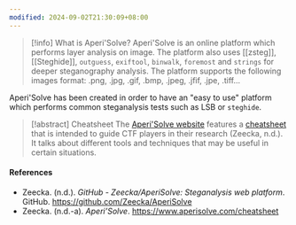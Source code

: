```yaml
---
modified: 2024-09-02T21:30:09+08:00
---
```

>[!info] What is Aperi'Solve?
>Aperi'Solve is an online platform which performs layer analysis on image. The platform also uses [[zsteg]], [[Steghide]], `outguess`, `exiftool`, `binwalk`, `foremost` and `strings` for deeper steganography analysis. The platform supports the following images format: .png, .jpg, .gif, .bmp, .jpeg, .jfif, .jpe, .tiff...

Aperi'Solve has been created in order to have an "easy to use" platform which performs common steganalysis tests such as LSB or `steghide`. 

>[!abstract] Cheatsheet
>The [Aperi'Solve website](https://www.aperisolve.com/) features a [cheatsheet](https://www.aperisolve.com/cheatsheet) that is intended to guide CTF players in their research (Zeecka, n.d.). It talks about different tools and techniques that may be useful in certain situations.

#### References
- Zeecka. (n.d.). _GitHub - Zeecka/AperiSolve: Steganalysis web platform_. GitHub. https://github.com/Zeecka/AperiSolve
- Zeecka. (n.d.-a). _Aperi’Solve_. https://www.aperisolve.com/cheatsheet
